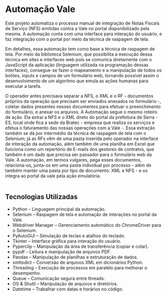 # Automação Vale

Este projeto automatiza o processo manual de integração de Notas Fiscais de Serviço (NFS) emitidas contra a Vale no portal disponibilizado pela mesma. A automação conta com uma interface para interação do usuário, e faz integração com o portal por meio da técnica de raspagem de tela.

Em detalhes, essa automação tem como base a técnica de raspagem de tela. Por meio da biblioteca Selenium, que possibilita a execução dessa técnica em sites e interfaces web pois se comunica diretamente com o JavaScript da aplicação (linguagem utilizada na programação dessas interfaces), consegue-se fazer o mapeamento e a manipulação de todos os botões, inputs e campos de um formulário web, tornando possível assim o desenvolvimento de um algoritmo que emula as ações humanas para executar a tarefa.

O operador antes precisava separar a NFS, o XML e o RF - documentos próprios da operação que precisam ser enviados anexados no formulário -, coletar dados presentes nesses documentos para efetuar o preenchimento do formulário, e anexar os arquivos. A Automação segue o mesmo roteiro de ação. Ela extrai a NFS e o XML direto do portal da prefeitura de Serra - ES, local onde fica a sede da Bratec - empresa que realiza os serviços e efetua o faturamento das nossas operações com a Vale -. Essa extração também se dá por intermédio da técnica de raspagem de tela com o Selenium; já as RFs vêm de uma pasta inserida pelo operador na interface de interação da automação, além também de uma planilha em Excel que funciona como um repertório de E-mails dos gestores de contratos, que também é um dado que precisa ser passador para o formulário web da Vale. A automação, em termos vulgares, pega esses documentos, relaciona-os, junta-os em uma pasta individual por processo - além de também manter uma pasta por tipo de documento: XML e NFS - e os integra ao portal da vale pela ação emulatória.
<br/>
<br/>
## Tecnologias Utilizadas

- Python – Linguagem principal da automação.
- Selenium – Raspagem de tela e automação de interações no portal da Vale.
- Webdriver Manager – Gerenciamento automático do ChromeDriver para o Selenium.
- PyAutoGUI – Simulação de teclas e atalhos do teclado.
- Tkinter – Interface gráfica para interação do usuário.
- Pyperclip – Manipulação da área de transferência (copiar e colar).
- pypdf – Leitura e manipulação de arquivos PDF.
- Pandas – Manipulação de planilhas e estruturação de dados.
- xmltodict – Conversão de arquivos XML em dicionários Python.
- Threading – Execução de processos em paralelo para melhorar o desempenho.
- Queue – Comunicação segura entre threads.
- OS & Shutil – Manipulação de arquivos e diretórios.
- Datetime – Trabalhar com datas e horários no código.
